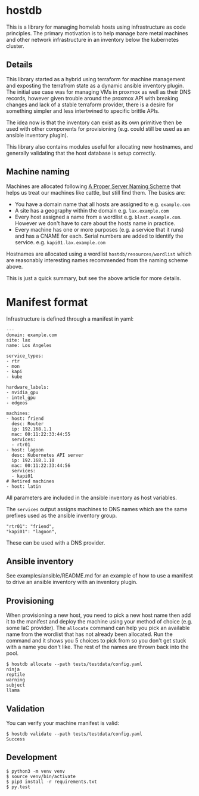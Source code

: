 # hostdb

This is a library for managing homelab hosts using infrastructure as code
principles. The primary motivation is to help manage bare metal machines and
other network infrastructure in an inventory below the kubernetes cluster.

## Details

This library started as a hybrid using terraform for machine management and
exposting the terrafrom state as a dynamic ansible inventory plugin. The initial
use case was for managing VMs in proxmox as well as their DNS records, however
given trouble around the proxmox API with breaking changes and lack of a stable
terraform provider, there is a desire for something simpler and less intertwined
to specific brittle APIs.

The idea now is that the inventory can exist as its own primitive then be used
with other components for provisioning (e.g. could still be used as an
ansible inventory plugin).

This library also contains modules useful for allocating new hostnames, and generally validating
that the host database is setup correctly.

## Machine naming

Machines are allocated following [A Proper Server Naming Scheme](https://mnx.io/blog/a-proper-server-naming-scheme/) that helps us treat our machines like cattle, but still find them. The basics are:

  - You have a domain name that all hosts are assigned to e.g. `example.com`
  - A site has a geography within the domain e.g. `lax.example.com`
  - Every host assigned a name from a wordlist e.g.  `blast.example.com`. However
    we don't have to care about the hosts name in practice.
  - Every machine has one or more purposes (e.g. a service that it runs) and has
    a CNAME for each. Serial numbers are added to identify the service.
    e.g. `kapi01.lax.example.com`

Hostnames are allocated using a wordlist `hostdb/resources/wordlist` which are reasonably
interesting names recommended from the naming scheme above.

This is just a quick summary, but see the above article for more details.

# Manifest format

Infrastructure is defined through a manifest in yaml:
```
---
domain: example.com
site: lax
name: Los Angeles

service_types:
- rtr
- mon
- kapi
- kube

hardware_labels:
- nvidia_gpu
- intel_gpu
- edgeos

machines:
- host: friend
  desc: Router
  ip: 192.168.1.1
  mac: 00:11:22:33:44:55
  services:
  - rtr01
- host: lagoon
  desc: Kubernetes API server
  ip: 192.168.1.10
  mac: 00:11:22:33:44:56
  services:
  - kapi01
# Retired machines
- host: latin
```

All parameters are included in the ansible inventory as host variables.

The `services` output assigns machines to DNS names which are the same
prefixes used as the ansible inventory group.
```
"rtr01": "friend",
"kapi01": "lagoon",
```

These can be used with a DNS provider.

## Ansible inventory

See examples/ansible/README.md for an example of how to use a manifest to drive
an ansible inventory with an inventory plugin.


## Provisioning

When provisioning a new host, you need to pick a new host name then add it to the
manifest and deploy the machine using your method of choice (e.g. some IaC provider).
The `allocate` command can help you pick an available name from the wordlist that
has not already been allocated. Run the command and it shows you 5 choices to pick from
so you don't get stuck with a name you don't like. The rest of the names are thrown back
into the pool.

```shell
$ hostdb allocate --path tests/testdata/config.yaml
ninja
reptile
warning
subject
llama
```

## Validation

You can verify your machine manifest is valid:

```shell
$ hostdb validate --path tests/testdata/config.yaml
Success
```

## Development

```
$ python3 -m venv venv
$ source venv/bin/activate
$ pip3 install -r requirements.txt
$ py.test
```
